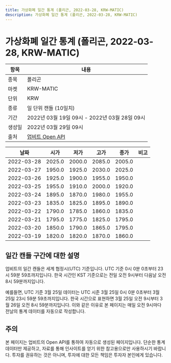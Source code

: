 ```yaml
---
title: 가상화폐 일간 통계 (폴리곤, 2022-03-28, KRW-MATIC)
description: 가상화폐 일간 통계 (폴리곤, 2022-03-28, KRW-MATIC)
---
```



가상화폐 일간 통계 (폴리곤, 2022-03-28, KRW-MATIC)
===

|항목|내용|
|--|--|
|종목|폴리곤|
|마켓|KRW-MATIC|
|단위|KRW|
|종류|일 단위 캔들 (10일치)|
|기간|2022년 03월 19일 09시 - 2022년 03월 28일 09시|
|생성일|2022년 03월 29일 09시|
|출처|[업비트 Open API](https://docs.upbit.com)|


|날짜|시가|저가|고가|종가|비고|
|--|--|--|--|--|--|
|2022-03-28|2025.0|2000.0|2085.0|2005.0|    |
|2022-03-27|1950.0|1925.0|2030.0|2025.0|    |
|2022-03-26|1925.0|1900.0|1955.0|1950.0|    |
|2022-03-25|1955.0|1910.0|2000.0|1920.0|    |
|2022-03-24|1895.0|1870.0|1980.0|1955.0|    |
|2022-03-23|1835.0|1825.0|1895.0|1890.0|    |
|2022-03-22|1790.0|1785.0|1860.0|1835.0|    |
|2022-03-21|1795.0|1775.0|1825.0|1795.0|    |
|2022-03-20|1850.0|1790.0|1865.0|1795.0|    |
|2022-03-19|1820.0|1820.0|1870.0|1860.0|    |


일간 캔들 구간에 대한 설명
---


업비트의 일간 캔들은 세계 협정시(UTC) 기준입니다. 
UTC 기준 0시 0분 0초부터 23시 59분 59초까지입니다. 
한국 시간인 KST 기준으로는 전일 오전 9시부터 다음날 오전 8시 59분까지입니다. 


예를들면, UTC 기준 3월 25일 데이터는 UTC 시준 3월 25일 0시 0분 0초부터 3월 25일 23시 59분 59초까지입니다. 
한국 시간으로 표현하면 3월 25일 오전 9시부터 3월 26일 오전 8시 59분까지입니다. 
이와 같은 이유로 본 페이지는 매일 오전 9시마다 전날의 통계 데이터를 자동으로 작성합니다. 


주의
---


본 페이지는 업비트의 Open API를 통하여 자동으로 생성된 페이지입니다. 
단순한 통계 데이터만 제공하고, 자료를 통해 인사이트를 얻기 위한 참고용으로만 사용하시기 바랍니다. 
투자를 권유하는 것은 아니며, 투자에 대한 모든 책임은 투자자 본인에게 있습니다. 
